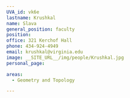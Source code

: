 ```yaml
---
UVA_id: vk6e
lastname: Krushkal
name: Slava
general_position: faculty
position:
office: 321 Kerchof Hall
phone: 434-924-4949
email: krushkal@virginia.edu
image: __SITE_URL__/img/people/Krushkal.jpg
personal_page:

areas:
  - Geometry and Topology

---
```

